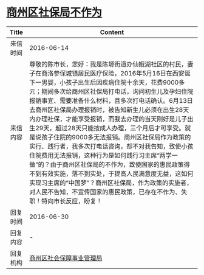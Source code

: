 # <a href="http://www.shangluo.gov.cn/zmhd/ldxxxx.jsp?urltype=leadermail.LeaderMailContentUrl&wbtreeid=1112&leadermailid=3663">商州区社保局不作为</a>
| Title |                                                                                                                                                                                                               Content                                                                                                                                                                                                                |
|:-----:|--------------------------------------------------------------------------------------------------------------------------------------------------------------------------------------------------------------------------------------------------------------------------------------------------------------------------------------------------------------------------------------------------------------------------------------|
| 来信时间  | 2016-06-14                                                                                                                                                                                                                                                                                                                                                                                                                           |
| 来信内容  | 尊敬的陈市长，您好：我是陈塬街道办仙娥湖社区的村民，妻子在商洛参保城镇居民医疗保险，2016年5月16日在西安诞下一男婴，小孩子出生后因疾病住院十余天，花费9000多元；期间多次给商州区社保局打电话，询问初生儿及孕妇住院报销事宜、需要准备什么材料，且多次打电话确认。6月13日去商州区社保局办理报销时，被告知新生儿必须在出生28天内办理社保，才能享受报销，而我去办理的当天刚好是儿子出生29天，超过28天只能按成人办理，三个月后才可享受。就是说孩子住院的9000多无法报销。商州区社保局作为政策的实行、践行者，我多次打电话咨询，却不对我告知，致使小孩住院费用无法报销，这种行为是如何践行习主席“两学一做”的？由于商州区社保局的不作为，致使国家的惠民政策得不到有效实施，落不到实处，于提高人民满意度无益，这如何实现习主席的“中国梦”？商州区社保局，作为政策的实施者，对人民不告知，不宣传国家的惠民政策，已存在不作为、失职！特向市长反应，盼复！ |
| 回复时间  | 2016-06-30                                                                                                                                                                                                                                                                                                                                                                                                                           |
| 回复内容  | -                                                                                                                                                                                                                                                                                                                                                                                                                                    |
| 回复机构  | <a href="../../category/agencies/商州区社会保障事业管理局.md">商州区社会保障事业管理局</a>                                                                                                                                                                                                                                                                                                                                                                   |